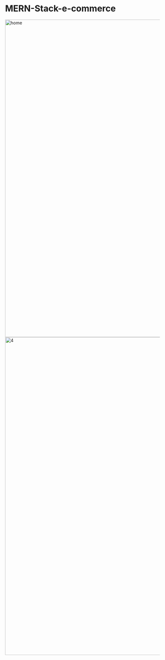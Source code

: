 # MERN-Stack-e-commerce
<img width="1034" alt="home" src="https://user-images.githubusercontent.com/100020069/225827842-ef4a8b7e-cfd8-4739-b578-8a33b737c63b.png">
<img width="1035" alt="4" src="https://user-images.githubusercontent.com/100020069/225832881-5e4c4a7d-06e7-4a48-bce8-a7aa5ddd6baa.png">
